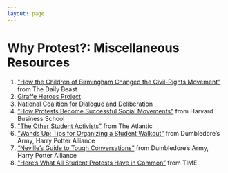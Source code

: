 ```yaml
---
layout: page
---
```


Why Protest?: Miscellaneous Resources
=================

1. ["How the Children of Birmingham Changed the Civil-Rights Movement"](https://www.thedailybeast.com/how-the-children-of-birmingham-changed-the-civil-rights-movement) from The Daily Beast
2. [Giraffe Heroes Project](https://www.giraffe.org/)
3. [National Coalition for Dialogue and Deliberation](http://ncdd.org/rc/)
4. ["How Protests Become Successful Social Movements"](https://hbr.org/2017/01/how-protests-become-successful-social-movements) from Harvard Business School
5. ["The Other Student Activists"](https://www.theatlantic.com/education/archive/2015/11/student-activism-history-injustice/417129/) from The Atlantic
6. [“Wands Up: Tips for Organizing a Student Walkout”](https://docs.google.com/document/d/16fga8QwxcxBvhGcWTqe0yNAOUZ2YSJ07Fvd5nryh7Ak/edit) from Dumbledore’s Army, Harry Potter Alliance
7. [“Neville’s Guide to Tough Conversations”](https://drive.google.com/file/d/0B31p4ArSFIH4R0FreDJNX244a2c/view) from Dumbledore’s Army, Harry Potter Alliance
8. ["Here’s What All Student Protests Have in Common”](http://time.com/4105460/student-protests-university-missouri-president-tim-wolfe/) from TIME 
